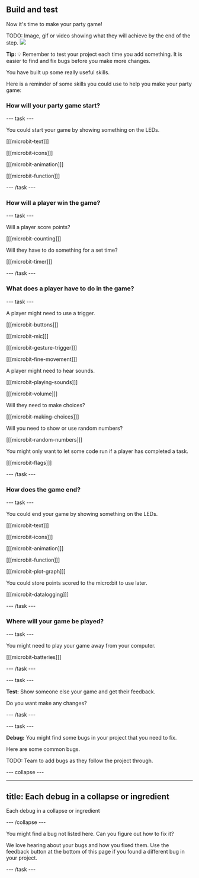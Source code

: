 ## Build and test

Now it's time to make your party game!

TODO: Image, gif or video showing what they will achieve by the end of the step. ![](images/image.png)

**Tip:** 💡 Remember to test your project each time you add something. It is easier to find and fix bugs before you make more changes.

You have built up some really useful skills. 

Here is a reminder of some skills you could use to help you make your party game: 

### How will your party game start?

--- task ---

You could start your game by showing something on the LEDs.

[[[microbit-text]]]

[[[microbit-icons]]]

[[[microbit-animation]]]

[[[microbit-function]]]

--- /task ---

### How will a player win the game?

--- task ---

Will a player score points?

[[[microbit-counting]]]

Will they have to do something for a set time?

[[[microbit-timer]]]

--- /task ---

### What does a player have to do in the game?

--- task ---

A player might need to use a trigger.

[[[microbit-buttons]]]

[[[microbit-mic]]]

[[[microbit-gesture-trigger]]]

[[[microbit-fine-movement]]]

A player might need to hear sounds.

[[[microbit-playing-sounds]]]

[[[microbit-volume]]]

Will they need to make choices?

[[[microbit-making-choices]]]

Will you need to show or use random numbers?

[[[microbit-random-numbers]]]

You might only want to let some code run if a player has completed a task.

[[[microbit-flags]]]

--- /task ---

### How does the game end?

--- task ---

You could end your game by showing something on the LEDs.

[[[microbit-text]]]

[[[microbit-icons]]]

[[[microbit-animation]]]

[[[microbit-function]]]

[[[microbit-plot-graph]]]

You could store points scored to the micro:bit to use later.

[[[microbit-datalogging]]]

--- /task ---

### Where will your game be played?

--- task ---

You might need to play your game away from your computer.

[[[microbit-batteries]]]

--- /task ---

--- task ---

**Test:** Show someone else your game and get their feedback. 

Do you want make any changes? 

--- /task ---

--- task ---

**Debug:** You might find some bugs in your project that you need to fix. 

Here are some common bugs.

TODO: Team to add bugs as they follow the project through.

--- collapse ---

---
title: Each debug in a collapse or ingredient
---

Each debug in a collapse or ingredient

--- /collapse ---

You might find a bug not listed here. Can you figure out how to fix it?

We love hearing about your bugs and how you fixed them. Use the feedback button at the bottom of this page if you found a different bug in your project.

--- /task ---